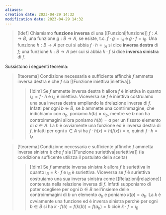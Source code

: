 ```yaml
---
aliases: 
creation date: 2023-04-29 14:32
modification date: 2023-04-29 14:32
---
```


> [!def]
> Chiamiamo **funzione inversa** di una [[Funzioni|funzione]] $f : A \to B$, una funzione $g : B \to A$, se esiste, t.c. $f \cdot g = \imath_{A}$ e $g \cdot f = \imath_{B}$.
> Una funzione $h : B \to A$ per cui si abbia $f \cdot h = \imath_{A}$ si dice **inversa destra** di $f$; una funzione $k : B \to A$ per cui si abbia $k \cdot f$ si dice **inversa sinistra** di $f$. 

Sussistono i seguenti teorema:

>[!teorema]
>Condizione necessaria e sufficiente affinchè $f$ ammetta inversa destra è che $f$ sia [[Funzione iniettiva|iniettiva]].
>
>>[!dim]
>>Se $f$ ammette inversa destra $h$ allora $f$ è iniettiva in quanto $\imath_{A} = f \cdot h$ e $\imath_{A}$ è iniettiva. Viceversa se $f$ è iniettiva costruiamo una sua inversa destra ampliando la drelazione inversa di $f$. Infatti per ogni $b \in B$, se $b$ ammette una contrimmagine, che indichiamo con $a_{b}$, poniamo $h(b) = a_{b}$, mentre se $b$ non ha controimmagini allora poniamo $h(b) = a$ per un fissato elemento di $a \in A$. La $h$ è ovviamente una funzione ed è inversa destra di $f$, infatti per ogni $x \in A$ si ha $f \cdot h(x) = h(f(x)) = x$, quindi $f \cdot h = \imath_{A}$

>[!teorema]
>Condizione necessaria e sufficiente affinchè $f$ ammetta inversa sinistra è che $f$ sia [[Funzione suriettiva|suriettiva]]  (la condizione sufficente utilizza il postulato della scelta)
>
>>[!dim]
>>Se $f$ ammette inversa sinistra $k$ allora $f$ è suriettiva in quanto $\imath_{B} = k \cdot f$ e $\imath_{B}$ è suriettiva. Viceversa se $f$ è suriettiva costruiamo una sua inversa sinistra come [[Relazioni|relazione]] contenuta nella relazione inversa di $f$. Infatti supponiamo di poter scegliere per ogni $b \in B$ nell'insieme delle controimmagini di $b$ un elemento $a_{b}$ e poniamo $k(b) = a_{b}$. La $k$ è ovviamente una funzione ed è inversa sinistra perchè per ogni $b \in B$ si ha $k \cdot f(b) = f(k(b)) = f(a_{b}) = b$ cioè $k \cdot f = \imath_{B}$


